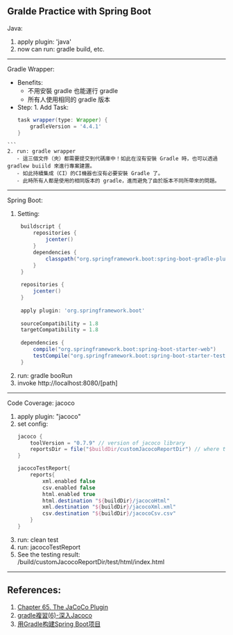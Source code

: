 Gralde Practice with Spring Boot
----------------------------------------------------------
Java:
  1. apply plugin: 'java'
  2. now can run: gradle build, etc. 
----------------------------------------------------------
Gradle Wrapper:  
  *  Benefits:   
     * 不用安裝 gradle 也能運行 gradle
     * 所有人使用相同的 gradle 版本
  *  Step:
    1. Add Task:
     ```groovy
     task wrapper(type: Wrapper) {
         gradleVersion = '4.4.1'
     }
    ```
    2. run: gradle wrapper 
       - 這三個文件（夾）都需要提交到代碼庫中！如此在沒有安裝 Gradle 時，也可以透過 gradlew buiild 來進行專案建置。
       - 如此持續集成（CI）的CI機器也沒有必要安裝 Gradle 了。
       - 此時所有人都是使用的相同版本的 gradle，進而避免了由於版本不同所帶來的問題。
----------------------------------------------------------
Spring Boot:
  1. Setting:
     ```groovy
      buildscript {
          repositories {
              jcenter()
          }
          dependencies {
              classpath("org.springframework.boot:spring-boot-gradle-plugin:1.5.9.RELEASE")
          }
      }
      
      repositories {
          jcenter()
      }
      
      apply plugin: 'org.springframework.boot'
      
      sourceCompatibility = 1.8
      targetCompatibility = 1.8
      
      dependencies {
          compile("org.springframework.boot:spring-boot-starter-web")
          testCompile("org.springframework.boot:spring-boot-starter-test")
      }
     ``` 
  2. run: gradle booRun
 3. invoke http://localhost:8080/[path]
----------------------------------------------------------
Code Coverage: jacoco
1. apply plugin: "jacoco"
2. set config:
    ```groovy
    jacoco {
        toolVersion = "0.7.9" // version of jacoco library
        reportsDir = file("$buildDir/customJacocoReportDir") // where to store reports
    }
    
    jacocoTestReport{
        reports{
            xml.enabled false
            csv.enabled false
            html.enabled true
            html.destination "${buildDir}/jacocoHtml"
            xml.destination "${buildDir}/jacocoXml.xml"
            csv.destination "${buildDir}/jacocoCsv.csv"
        }
    }
    ```
3. run: clean test
4. run: jacocoTestReport
5. See the testing result: <your path of project>/build/customJacocoReportDir/test/html/index.html

----------------------------------------------------------
## References:
1. [Chapter 65. The JaCoCo Plugin](https://docs.gradle.org/current/userguide/jacoco_plugin.html)
2. [gradle複習(6)-深入Jacoco](https://www.kancloud.cn/digest/itfootball-gradle/105819)
3. [用Gradle构建Spring Boot项目](http://www.cnblogs.com/davenkin/p/gradle-spring-boot.html)